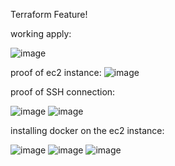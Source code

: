Terraform Feature!

working apply:

![image](https://github.com/user-attachments/assets/6380a979-a941-4be6-972a-1238d20266ad)

proof of ec2 instance:
![image](https://github.com/user-attachments/assets/59896086-1693-40aa-a1ea-026e9bfc3d48)

proof of SSH connection:

![image](https://github.com/user-attachments/assets/4ba501ac-22a0-4fd9-bef6-3a0e9a6b2b15)
![image](https://github.com/user-attachments/assets/31c7cc55-000c-44e1-8319-6d6af0000d09)

installing docker on the ec2 instance:

![image](https://github.com/user-attachments/assets/42981ea5-f639-4111-87dd-976bb798f193)
![image](https://github.com/user-attachments/assets/dead472e-fcfd-4d7a-8a4e-943435f44926)
![image](https://github.com/user-attachments/assets/6ed6a9e2-0d9e-4d45-8d18-24d5207e2da3)

